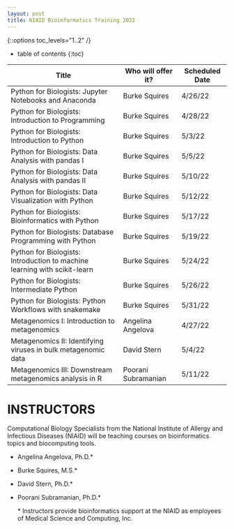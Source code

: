 ```yaml
---
layout: post
title: NIAID Bioinformatics Training 2022
---
```

{::options toc_levels="1..2" /}

* table of contents
{:toc}

| Title                                                                     | Who will offer it? | Scheduled Date |
| ------------------------------------------------------------------------- | ------------------ | -------------- |
| Python for Biologists: Jupyter Notebooks and Anaconda                     | Burke Squires      | 4/26/22        |
| Python for Biologists: Introduction to Programming                        | Burke Squires      | 4/28/22        |
| Python for Biologists: Introduction to Python                             | Burke Squires      | 5/3/22         |
| Python for Biologists: Data Analysis with pandas I                        | Burke Squires      | 5/5/22         |
| Python for Biologists: Data Analysis with pandas II                       | Burke Squires      | 5/10/22        |
| Python for Biologists: Data Visualization with Python                     | Burke Squires      | 5/12/22        |
| Python for Biologists: Bioinformatics with Python                         | Burke Squires      | 5/17/22        |
| Python for Biologists: Database Programming with Python                   | Burke Squires      | 5/19/22        |
| Python for Biologists: Introduction to machine learning with scikit-learn | Burke Squires      | 5/24/22        |
| Python for Biologists: Intermediate Python                                | Burke Squires      | 5/26/22        |
| Python for Biologists: Python Workflows with snakemake                    | Burke Squires      | 5/31/22        |
| Metagenomics I: Introduction to metagenomics                              | Angelina Angelova  | 4/27/22        |
| Metagenomics II: Identifying viruses in bulk metagenomic data             | David Stern        | 5/4/22         |
| Metagenomics III: Downstream metagenomics analysis in R                   | Poorani Subramanian | 5/11/22        |

# INSTRUCTORS
Computational Biology Specialists from the National Institute of Allergy and Infectious Diseases (NIAID) will be teaching courses on bioinformatics topics and biocomputing tools.

- Angelina Angelova, Ph.D.\*
- Burke Squires, M.S.\*
- David Stern, Ph.D.\*
- Poorani Subramanian, Ph.D.\*

	\* Instructors provide bioinformatics support at the NIAID as employees of Medical Science and Computing, Inc.
